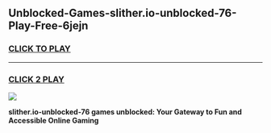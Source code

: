 
## Unblocked-Games-slither.io-unblocked-76-Play-Free-6jejn
<h3>
<a href="https://premium76.site?title=slither.io-unblocked-76&ref=24M">CLICK TO PLAY</a></h3>
<hr>

<h3>
<a href="https://premium76.site?title=slither.io-unblocked-76&ref=24M">CLICK 2 PLAY</a>
  
</h3>

<a href="https://premium76.site?title=slither.io-unblocked-76&ref=24M"><img src="https://clearcache.store/games.png"></a>


**slither.io-unblocked-76 games unblocked: Your Gateway to Fun and Accessible Online Gaming**
